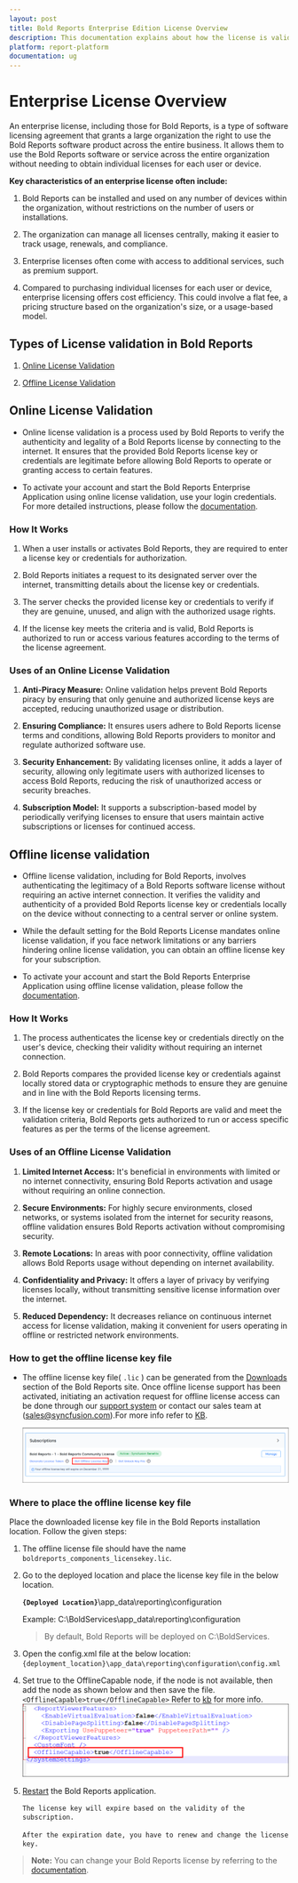 ```yaml
---
layout: post
title: Bold Reports Enterprise Edition License Overview
description: This documentation explains about how the license is validated in Bold Reports Enterprise Application.
platform: report-platform
documentation: ug
---
```


# Enterprise License Overview

An enterprise license, including those for Bold Reports, is a type of software licensing agreement that grants a large organization the right to use the Bold Reports software product across the entire business. It allows them to use the Bold Reports software or service across the entire organization without needing to obtain individual licenses for each user or device.

**Key characteristics of an enterprise license often include:**

1. Bold Reports can be installed and used on any number of devices within the organization, without restrictions on the number of users or installations.

2. The organization can manage all licenses centrally, making it easier to track usage, renewals, and compliance.

3. Enterprise licenses often come with access to additional services, such as premium support.

4. Compared to purchasing individual licenses for each user or device, enterprise licensing offers cost efficiency. This could involve a flat fee, a pricing structure based on the organization's size, or a usage-based model.

## Types of License validation in Bold Reports

1. [Online License Validation](#online-license-validation)

2. [Offline License Validation](#offline-license-validation)

## Online License Validation

* Online license validation is a process used by Bold Reports to verify the authenticity and legality of a Bold Reports license by connecting to the internet. It ensures that the provided Bold Reports license key or credentials are legitimate before allowing Bold Reports to operate or granting access to certain features.

* To activate your account and start the Bold Reports Enterprise Application using online license validation, use your login credentials. For more detailed instructions, please follow the [documentation](./../administrator-guide/application-startup/#activate-the-account-using-login-credentials).

### How It Works

1. When a user installs or activates Bold Reports, they are required to enter a license key or credentials for authorization.

2. Bold Reports initiates a request to its designated server over the internet, transmitting details about the license key or credentials.

3. The server checks the provided license key or credentials to verify if they are genuine, unused, and align with the authorized usage rights.

4. If the license key meets the criteria and is valid, Bold Reports is authorized to run or access various features according to the terms of the license agreement.

### Uses of an Online License Validation

1. **Anti-Piracy Measure:** Online validation helps prevent Bold Reports piracy by ensuring that only genuine and authorized license keys are accepted, reducing unauthorized usage or distribution.

2. **Ensuring Compliance:** It ensures users adhere to Bold Reports license terms and conditions, allowing Bold Reports providers to monitor and regulate authorized software use.

3. **Security Enhancement:** By validating licenses online, it adds a layer of security, allowing only legitimate users with authorized licenses to access Bold Reports, reducing the risk of unauthorized access or security breaches.

4. **Subscription Model:** It supports a subscription-based model by periodically verifying licenses to ensure that users maintain active subscriptions or licenses for continued access.

## Offline license validation

* Offline license validation, including for Bold Reports, involves authenticating the legitimacy of a Bold Reports software license without requiring an active internet connection. It verifies the validity and authenticity of a provided Bold Reports license key or credentials locally on the device without connecting to a central server or online system.

* While the default setting for the Bold Reports License mandates online license validation, if you face network limitations or any barriers hindering online license validation, you can obtain an offline license key for your subscription.

* To activate your account and start the Bold Reports Enterprise Application using offline license validation, please follow the [documentation](./../administrator-guide/application-startup/#offline-installation).

### How It Works

1. The process authenticates the license key or credentials directly on the user's device, checking their validity without requiring an internet connection.

2. Bold Reports compares the provided license key or credentials against locally stored data or cryptographic methods to ensure they are genuine and in line with the Bold Reports licensing terms.

3. If the license key or credentials for Bold Reports are valid and meet the validation criteria, Bold Reports gets authorized to run or access specific features as per the terms of the license agreement.

### Uses of an Offline License Validation

1. **Limited Internet Access:** It's beneficial in environments with limited or no internet connectivity, ensuring Bold Reports activation and usage without requiring an online connection.

2. **Secure Environments:** For highly secure environments, closed networks, or systems isolated from the internet for security reasons, offline validation ensures Bold Reports activation without compromising security.

3. **Remote Locations:** In areas with poor connectivity, offline validation allows Bold Reports usage without depending on internet availability.

4. **Confidentiality and Privacy:** It offers a layer of privacy by verifying licenses locally, without transmitting sensitive license information over the internet.

5. **Reduced Dependency:** It decreases reliance on continuous internet access for license validation, making it convenient for users operating in offline or restricted network environments.

### How to get the offline license key file

* The offline license key file( `.lic` ) can be generated from the [Downloads](https://www.boldreports.com/account/downloads) section of the Bold Reports site. Once offline license support has been activated, initiating an activation request for offline license access can be done through our [support system](https://support.boldreports.com/) or contact our sales team at (sales@syncfusion.com).For more info refer to [KB](https://support.boldreports.com/kb/article/13271/how-do-i-get-my-offline-license-key-from-our-bold-reports-account-page).

   ![Offline License](/static/assets/on-premise/images/getting-started/offline-license.png)

### Where to place the offline license key file

Place the downloaded license key file in the Bold Reports installation location. Follow the given steps:

1. The offline license file should have the name `boldreports_components_licensekey.lic`.

2. Go to the deployed location and place the license key file in the below location.

   **`{Deployed Location}`**\app_data\reporting\configuration

   Example: C:\BoldServices\app_data\reporting\configuration

   >By default, Bold Reports will be deployed on C:\BoldServices.

3. Open the config.xml file at the below location:
   `{deployment_location}\app_data\reporting\configuration\config.xml`

4. Set true to the OfflineCapable node, if the node is not available, then add the node as shown below and then save the file.
   `<OfflineCapable>true</OfflineCapable>`
   Refer to [kb](https://support.boldreports.com/kb/article/14885/enable-offline-mode-for-bold-reports-resolve-errors-when-an-internet-connections-are-not-available) for more info.
   ![Offline Capable](/static/assets/on-premise/images/getting-started/offline-capable-node.png)

5. [Restart](./../administrator-guide/faq/how-to-restart-the-bold-reports-enterprise-application/) the Bold Reports application.

   ```steps
   The license key will expire based on the validity of the subscription.

   After the expiration date, you have to renew and change the license key.
   ```

> **Note:** You can change your Bold Reports license by referring to the [documentation](./../administrator-guide/application-startup/#activate-bold-reports-license).